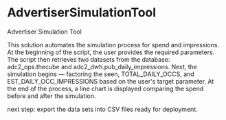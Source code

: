 # AdvertiserSimulationTool
Advertiser Simulation Tool

This solution automates the simulation process for spend and impressions.
At the beginning of the script, the user provides the required parameters.
The script then retrieves two datasets from the database: adc2_ops.thecube and adc2_dwh.pub_daily_impressions.
Next, the simulation begins — factoring the seen, TOTAL_DAILY_OCCS, and EST_DAILY_OCC_IMPRESSIONS based on the user's target parameter.
At the end of the process, a line chart is displayed comparing the spend before and after the simulation.

next step: export the data sets into CSV files ready for deployment.
